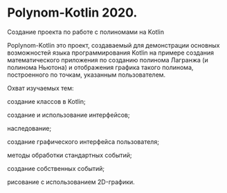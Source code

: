 # Polynom-Kotlin 2020. 
Создание проекта по работе с полиномами на Kotlin

Poplynom-Kotlin это проект, создаваемый для демонстрации основных возможностей языка программирования Kotlin на примере создания математического приложения по созданию полинома Лагранжа (и полинома Ньютона) и отображения графика такого полинома, построенного по точкам, указанным пользователем.

Охват изучаемых тем:

создание классов в Kotlin;

создание и использование интерфейсов;

наследование;

создание графического интерфейса пользователя;

методы обработки стандартных событий;

создание собственных событий;

рисование с использованием 2D-графики.

